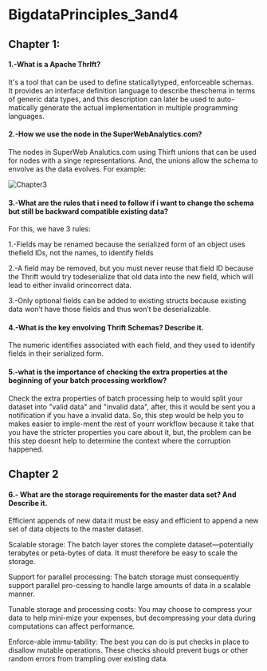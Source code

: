 # BigdataPrinciples_3and4

## Chapter 1:
#### 1.-What is a Apache Thrlft?

It's a tool that can be used to define staticallytyped, enforceable schemas. It provides an interface definition language to describe theschema in terms of generic data types, and this description can later be used to auto-matically generate the actual implementation in multiple programming languages.


#### 2.-How we use the node in the SuperWebAnalytics.com?

The nodes in SuperWeb Analutics.com using Thirft unions  that can be used for nodes with a singe representations. And, the unions allow the schema to envolve as the data evolves. For example:

![Chapter3](https://user-images.githubusercontent.com/48557621/83958229-1955ae00-a835-11ea-9b7b-245521b5723d.PNG)


 #### 3.-What are the rules that i need to follow if i want to change the schema but still be backward compatible existing data?
 For this, we have 3 rules:
 
 1.-Fields  may  be  renamed  because  the  serialized  form  of  an  object  uses  thefield IDs, not the names, to identify fields
 
  2.-A  field  may  be  removed,  but  you  must  never  reuse  that  field  ID because the Thrift would try todeserialize that old data into the new field, which will lead to either invalid orincorrect data.
  
3.-Only  optional  fields  can  be  added  to  existing  structs because existing data won’t have those fields and thus won’t be deserializable.

#### 4.-What is the key envolving Thrift Schemas? Describe it.

The numeric identifies associated with each field, and they used to identify fields in their serialized form.


#### 5.-what is the importance of checking the extra properties at the beginning of your batch processing workflow?

Check the extra properties of batch processing help to would split your dataset into "valid data" and "invalid data", after, this it would be sent you a notification if you have a invalid data. So, this step would be help you to makes easier to imple-ment the rest of yourr workflow because it take that you have the stricter properties you care about it, but, the problem can be this step doesnt help to determine the context where the corruption happened.


## Chapter 2
#### 6.- What are the storage requirements for the master data set? And Describe it.

Efficient appends of new data:it must be easy and efficient to append a new set of data objects to the master dataset.

Scalable storage: The batch layer stores the complete dataset—potentially terabytes or peta-bytes of data. It must therefore be easy to scale the storage.

Support for parallel processing: The batch storage must consequently support parallel pro-cessing to handle large amounts of data in a scalable manner.

Tunable storage and processing costs:  You may choose to compress your data to help mini-mize your expenses, but decompressing your data during computations can affect performance.

Enforce-able immu-tability: The best you can do is put checks in place to disallow mutable operations. These checks should prevent bugs or other random errors from trampling over existing data.


#### 




